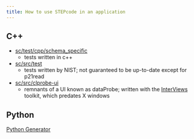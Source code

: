 ```yaml
---
title: How to use STEPcode in an application
---
```


C++
---

-   [sc/test/cpp/schema\_specific](https://github.com/stepcode/stepcode/tree/master/test/cpp/schema_specific)
    - tests written in c++
-   [sc/src/test](https://github.com/stepcode/stepcode/tree/master/src/test)
    - tests written by NIST; not guaranteed to be up-to-date except for
    p21read
-   [sc/src/clprobe-ui](https://github.com/stepcode/stepcode/tree/master/src/clprobe-ui)
    - remnants of a UI known as dataProbe; written with the
    [InterViews](http://www.ivtools.org/ivtools/interviews.html)
    toolkit, which predates X windows

Python
------

[Python
Generator](https://github.com/stepcode/stepcode/wiki/python-generator)
